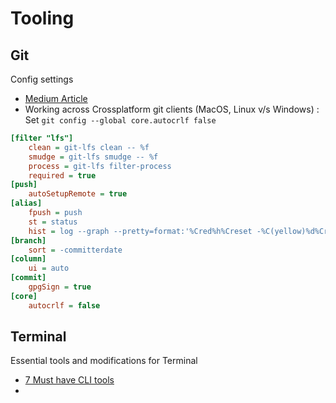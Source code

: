 # Tooling

## Git

Config settings
- [Medium Article](https://medium.com/geekculture/a-step-by-step-guide-to-setting-up-git-config-global-properties-db6dbce30fa8)
- Working across Crossplatform git clients (MacOS, Linux v/s Windows) : Set `git config --global core.autocrlf false`

```ini
[filter "lfs"]
	clean = git-lfs clean -- %f
	smudge = git-lfs smudge -- %f
	process = git-lfs filter-process
	required = true
[push]
	autoSetupRemote = true
[alias]
	fpush = push
	st = status
	hist = log --graph --pretty=format:'%Cred%h%Creset -%C(yellow)%d%Creset %s %Cgreen(%cr) %C(bold blue)<%an>%Creset' --abbrev-commit
[branch]
	sort = -committerdate
[column]
	ui = auto
[commit]
	gpgSign = true
[core]
	autocrlf = false
```

## Terminal

Essential tools and modifications for Terminal
- [7 Must have CLI tools](https://www.youtube.com/watch?v=mmqDYw9C30I)
- 
